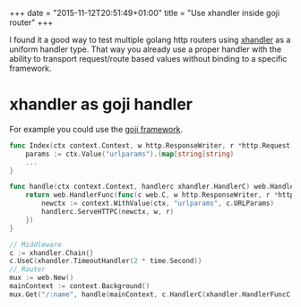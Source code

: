 +++
date = "2015-11-12T20:51:49+01:00"
title = "Use xhandler inside goji router"
+++

I found it a good way to test multiple golang http routers using [xhandler](https://github.com/rs/xhandler) as a uniform handler type. That way you already use a proper handler with the ability to transport request/route based values without binding to a specific framework.


<!--more-->

xhandler as goji handler
========================

For example you could use the [goji framework](https://github.com/zenazn/goji/).

```go
func Index(ctx context.Context, w http.ResponseWriter, r *http.Request) {
	params := ctx.Value("urlparams").(map[string]string)
    ...
}

func handle(ctx context.Context, handlerc xhandler.HandlerC) web.Handler {
	return web.HandlerFunc(func(c web.C, w http.ResponseWriter, r *http.Request) {
		newctx := context.WithValue(ctx, "urlparams", c.URLParams)
		handlerc.ServeHTTPC(newctx, w, r)
	})
}

// Middleware
c := xhandler.Chain{}
c.UseC(xhandler.TimeoutHandler(2 * time.Second))
// Router
mux := web.New()
mainContext := context.Background()
mux.Get("/:name", handle(mainContext, c.HandlerC(xhandler.HandlerFuncC(Index))))
```
